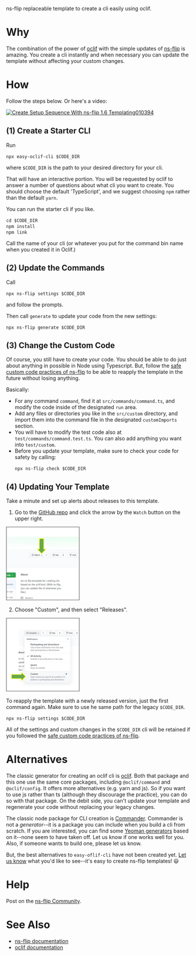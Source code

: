 ns-flip replaceable template to create a cli easily using oclif.

# Why

The combination of the power of [oclif](https://oclif.io/) with the simple updates of [ns-flip](https://ns-flip.nostack.net/) is amazing.  You create a cli instantly and when necessary you can update the template without affecting your custom changes.

# How
Follow the steps below.  Or here's a video:

[![Create Setup Sequence With ns-flip 1.6 Templating010394](http://img.youtube.com/vi/L_pKk148_O4/0.jpg)](http://www.youtube.com/watch?v=L_pKk148_O4)

## (1) Create a Starter CLI
Run
```
npx easy-oclif-cli $CODE_DIR
```
where `$CODE_DIR` is the path to your desired directory for your cli.

That will have an interactive portion.  You will be requested by oclif to answer a number of questions about what cli you want to create. You should choose the default 'TypeScript', and we suggest choosing `npm` rather than the default `yarn`.

You can run the starter cli if you like.
```
cd $CODE_DIR
npm install
npm link
```
Call the name of your cli (or whatever you put for the command bin name when you created it in Oclif.)

## (2) Update the Commands
Call 
```
npx ns-flip settings $CODE_DIR
```
and follow the prompts.

Then call `generate` to update your code from the new settings:
```
npx ns-flip generate $CODE_DIR
```

## (3) Change the Custom Code
Of course, you still have to create your code.  You should be able to do just about anything in possible in Node using Typescript.  But, follow the [safe custom code practices of ns-flip](https://ns-flip.nostack.net/Safe-Custom-Code) to be able to reapply the template in the future without losing anything.

Basically:
* For any command `command`, find it at `src/commands/command.ts`, and modify the code inside of the designated `run` area.
* Add any files or directories you like in the `src/custom` directory, and import them into the command file in the designated `customImports` section.
* You will have to modify the test code also at `test/commands/command.test.ts`.  You can also add anything you want into `test/custom`.
* Before you update your template, make sure to check your code for safety by calling:
    ``` 
    npx ns-flip check $CODE_DIR
    ```
## (4) Updating Your Template
Take a minute and set up alerts about releases to this template.
1. Go to the [GitHub repo](https://github.com/YizYah/easy-oclif-cli) and click the arrow by the `Watch` button on the upper right.

<img src="images/2.jpg" alt="Watch Button" title="Watch" width="200">

2. Choose "Custom", and then select "Releases".

<img src="images/3.jpg" alt="Watch Releases" title="Releases" width="200">

To reapply the template with a newly released version, just the first command again.  Make sure to use he same path for the legacy `$CODE_DIR`.
```
npx ns-flip settings $CODE_DIR
```
All of the settings and custom changes in the `$CODE_DIR` cli will be retained if you followed the [safe custom code practices of ns-flip](https://ns-flip.nostack.net/Safe-Custom-Code).

# Alternatives
The classic generator for creating an oclif cli is [oclif](https://www.npmjs.com/package/oclif). Both that package and this one use the same core packages, including `@oclif/command` and `@oclif/config`. It offers more alternatives (e.g. yarn and js). So if you want to use js rather than ts (although they discourage the practice), you can do so with that package.  On the debit side, you can't update your template and regenerate your code without replacing your legacy changes.


  The classic node package for CLI creation is [Commander](https://www.npmjs.com/package/commander).  Commander is not a _generator_--it is a package you can include when you build a cli from scratch.  If you are interested, you can find some [Yeoman generators](https://yeoman.io/generators/) based on it--none seem to have taken off. Let us know if one works well for you.  Also, if someone wants to build one, please let us know.

But, the best alternatives to `easy-oflif-cli` have not been created yet.  [Let us know](https://spectrum.chat/ns-flip?tab=posts) what you'd like to see--it's easy to create ns-flip templates! :smiley:

# Help
Post on the [ns-flip Community](https://spectrum.chat/ns-flip?tab=posts).

# See Also
* [ns-flip documentation](https://ns-flip.nostack.net/Home)
* [oclif documentation](https://oclif.io/docs/commands)

